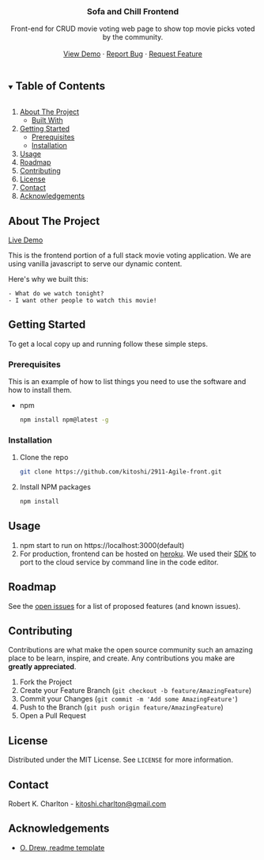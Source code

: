 <!-- PROJECT LOGO -->
<br />
<p align="center">

  <h3 align="center">Sofa and Chill Frontend</h3>

  <p align="center">
    Front-end for CRUD movie voting web page to show top movie picks voted by the community.
    <br />
    <br />
    <a href="https://sofachill.herokuapp.com/">View Demo</a>
    ·
    <a href="https://github.com/kitoshi/2911-Agile-front/issues">Report Bug</a>
    ·
    <a href="https://github.com/kitoshi/2911-Agile-front/issues">Request Feature</a>
  </p>
</p>

<!-- TABLE OF CONTENTS -->
<details open="open">
  <summary><h2 style="display: inline-block">Table of Contents</h2></summary>
  <ol>
    <li>
      <a href="#about-the-project">About The Project</a>
      <ul>
        <li><a href="#built-with">Built With</a></li>
      </ul>
    </li>
    <li>
      <a href="#getting-started">Getting Started</a>
      <ul>
        <li><a href="#prerequisites">Prerequisites</a></li>
        <li><a href="#installation">Installation</a></li>
      </ul>
    </li>
    <li><a href="#usage">Usage</a></li>
    <li><a href="#roadmap">Roadmap</a></li>
    <li><a href="#contributing">Contributing</a></li>
    <li><a href="#license">License</a></li>
    <li><a href="#contact">Contact</a></li>
    <li><a href="#acknowledgements">Acknowledgements</a></li>
  </ol>
</details>

<!-- ABOUT THE PROJECT -->

## About The Project

 <a href="http://sofachill.herokuapp.com/">
  Live Demo
 </a>

This is the frontend portion of a full stack movie voting application. We are using vanilla javascript to serve our dynamic content.

Here's why we built this:

    - What do we watch tonight? 
    - I want other people to watch this movie!


<!-- GETTING STARTED -->

## Getting Started

To get a local copy up and running follow these simple steps.

### Prerequisites

This is an example of how to list things you need to use the software and how to install them.

- npm
  ```sh
  npm install npm@latest -g
  ```

### Installation

1. Clone the repo
   ```sh
   git clone https://github.com/kitoshi/2911-Agile-front.git
   ```
2. Install NPM packages
   ```sh
   npm install
   ```

<!-- USAGE EXAMPLES -->

## Usage

1. npm start to run on https://localhost:3000(default)
2. For production, frontend can be hosted on [heroku](https://dashboard.heroku.com/). We used their [SDK](https://devcenter.heroku.com/articles/heroku-cli) to port to the cloud service by command line in the code editor.

<!-- ROADMAP -->

## Roadmap

See the [open issues](https://github.com/kitoshi/2911-Agile-front/issues) for a list of proposed features (and known issues).

<!-- CONTRIBUTING -->

## Contributing

Contributions are what make the open source community such an amazing place to be learn, inspire, and create. Any contributions you make are **greatly appreciated**.

1. Fork the Project
2. Create your Feature Branch (`git checkout -b feature/AmazingFeature`)
3. Commit your Changes (`git commit -m 'Add some AmazingFeature'`)
4. Push to the Branch (`git push origin feature/AmazingFeature`)
5. Open a Pull Request

<!-- LICENSE -->

## License

Distributed under the MIT License. See `LICENSE` for more information.

<!-- CONTACT -->

## Contact

Robert K. Charlton - kitoshi.charlton@gmail.com

<!-- ACKNOWLEDGEMENTS -->

## Acknowledgements

- [O. Drew, readme template](https://github.com/othneildrew/Best-README-Template)

<!-- MARKDOWN LINKS & IMAGES -->
<!-- https://www.markdownguide.org/basic-syntax/#reference-style-links -->
